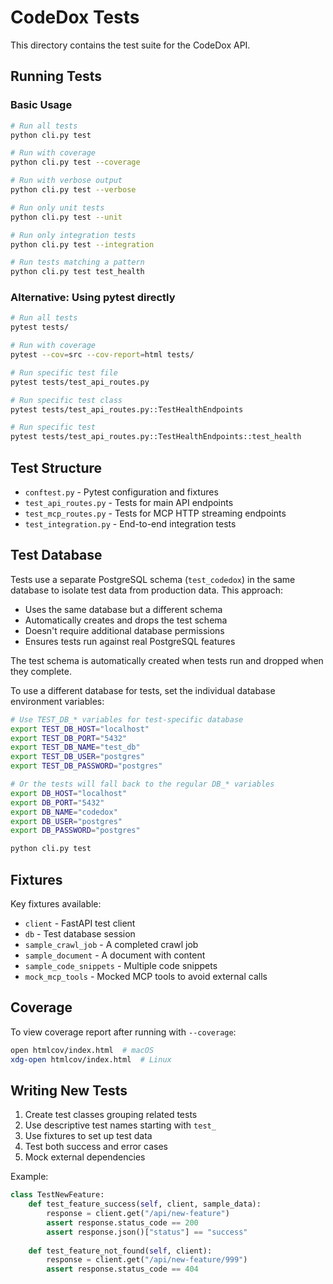 # CodeDox Tests

This directory contains the test suite for the CodeDox API.

## Running Tests

### Basic Usage

```bash
# Run all tests
python cli.py test

# Run with coverage
python cli.py test --coverage

# Run with verbose output
python cli.py test --verbose

# Run only unit tests
python cli.py test --unit

# Run only integration tests
python cli.py test --integration

# Run tests matching a pattern
python cli.py test test_health
```

### Alternative: Using pytest directly

```bash
# Run all tests
pytest tests/

# Run with coverage
pytest --cov=src --cov-report=html tests/

# Run specific test file
pytest tests/test_api_routes.py

# Run specific test class
pytest tests/test_api_routes.py::TestHealthEndpoints

# Run specific test
pytest tests/test_api_routes.py::TestHealthEndpoints::test_health
```

## Test Structure

- `conftest.py` - Pytest configuration and fixtures
- `test_api_routes.py` - Tests for main API endpoints
- `test_mcp_routes.py` - Tests for MCP HTTP streaming endpoints
- `test_integration.py` - End-to-end integration tests

## Test Database

Tests use a separate PostgreSQL schema (`test_codedox`) in the same database to isolate test data from production data. This approach:
- Uses the same database but a different schema
- Automatically creates and drops the test schema
- Doesn't require additional database permissions
- Ensures tests run against real PostgreSQL features

The test schema is automatically created when tests run and dropped when they complete.

To use a different database for tests, set the individual database environment variables:
```bash
# Use TEST_DB_* variables for test-specific database
export TEST_DB_HOST="localhost"
export TEST_DB_PORT="5432"
export TEST_DB_NAME="test_db"
export TEST_DB_USER="postgres"
export TEST_DB_PASSWORD="postgres"

# Or the tests will fall back to the regular DB_* variables
export DB_HOST="localhost"
export DB_PORT="5432"
export DB_NAME="codedox"
export DB_USER="postgres"
export DB_PASSWORD="postgres"

python cli.py test
```

## Fixtures

Key fixtures available:

- `client` - FastAPI test client
- `db` - Test database session
- `sample_crawl_job` - A completed crawl job
- `sample_document` - A document with content
- `sample_code_snippets` - Multiple code snippets
- `mock_mcp_tools` - Mocked MCP tools to avoid external calls

## Coverage

To view coverage report after running with `--coverage`:
```bash
open htmlcov/index.html  # macOS
xdg-open htmlcov/index.html  # Linux
```

## Writing New Tests

1. Create test classes grouping related tests
2. Use descriptive test names starting with `test_`
3. Use fixtures to set up test data
4. Test both success and error cases
5. Mock external dependencies

Example:
```python
class TestNewFeature:
    def test_feature_success(self, client, sample_data):
        response = client.get("/api/new-feature")
        assert response.status_code == 200
        assert response.json()["status"] == "success"
    
    def test_feature_not_found(self, client):
        response = client.get("/api/new-feature/999")
        assert response.status_code == 404
```